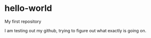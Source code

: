 # hello-world
My first repository

I am testing out my github, trying to figure out what exactly is going on.
